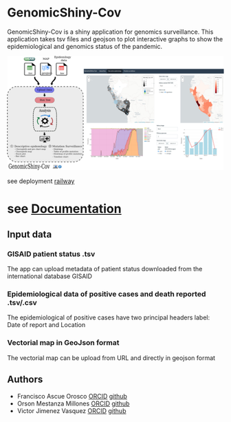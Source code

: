 # GenomicShiny-Cov

GenomicShiny-Cov is a shiny application for genomics surveillance. This application takes tsv files and geojson to plot interactive graphs to show the epidemiological and genomics status of the pandemic.

![](img/g676.png)

see deployment [railway]()

# see [Documentation](doc.md)

## Input data

### GISAID patient status .tsv   
The app can upload metadata of patient status downloaded from the international database GISAID

### Epidemiological data of positive cases and death reported .tsv/.csv   
The epidemiological of positive cases have two principal headers label: Date of report and Location 

### Vectorial map in GeoJson format   
The vectorial map can be upload from URL and directly in geojson format  


## Authors

- Francisco Ascue Orosco [ORCID](https://orcid.org/0000-0002-5036-4190) [github](https://github.com/FranciscoAscue) 
- Orson Mestanza Millones [ORCID](https://orcid.org/0000-0001-7268-0496) [github](https://github.com/OrsonMM)
- Victor Jimenez Vasquez [ORCID](https://orcid.org/0000-0001-6547-6999) [github](https://github.com/Vjimenez-vasquez)
